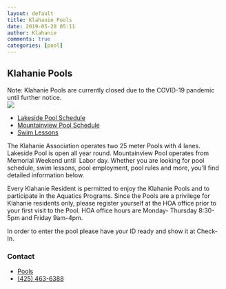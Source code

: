 ```yaml
---
layout: default
title: Klahanie Pools
date: 2019-05-28 05:11
author: Klahanie
comments: true
categories: [pool]
---
```

## Klahanie Pools

<div class="alert alert-warning clearfix">Note: Klahanie Pools are currently closed due to the COVID-19 pandemic until further notice.
</div>

<img src="{{site.url}}/images/swimming1.jpg" class="float-right col-sm-4">

* [Lakeside Pool Schedule](http://klahanie.com/lakeside-pool/)
* [Mountainview Pool Schedule](http://klahanie.com/mountainview-pool/)
* [Swim Lessons](http://klahanie.com/swim-lessons/)


The Klahanie Association operates two 25 meter Pools with 4 lanes. Lakeside Pool is open all year round. Mountainview Pool operates from Memorial Weekend until  Labor day. Whether you are looking for pool schedule, swim lessons, pool employment, pool rules and more, you'll find detailed information below.

Every Klahanie Resident is permitted to enjoy the Klahanie Pools and to participate in the Aquatics Programs. Since the Pools are a privilege for Klahanie residents only, please register yourself at the HOA office prior to your first visit to the Pool. HOA office hours are Monday- Thursday 8:30-5pm and Friday 9am-4pm.

In order to enter the pool please have your ID ready and show it at Check-In.

### Contact 
* [Pools](mailto:pools@klahanie.com)
* [(425) 463-6388](tel:425-463-6388)
